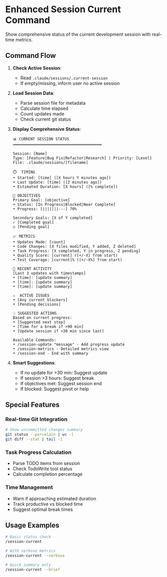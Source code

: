 # Enhanced Session Current Command

Show comprehensive status of the current development session with real-time metrics.

## Command Flow

1. **Check Active Session**:
   - Read `.claude/sessions/.current-session`
   - If empty/missing, inform user no active session

2. **Load Session Data**:
   - Parse session file for metadata
   - Calculate time elapsed
   - Count updates made
   - Check current git status

3. **Display Comprehensive Status**:

   ```
   📊 CURRENT SESSION STATUS
   ═══════════════════════════════════════
   
   Session: [Name]
   Type: [Feature|Bug Fix|Refactor|Research] | Priority: [Level]
   File: .claude/sessions/[filename]
   
   ⏱️  TIMING
   • Started: [time] ([X hours Y minutes ago])
   • Last Update: [time] ([Z minutes ago])
   • Estimated Duration: [X hours] ([% complete])
   
   🎯 OBJECTIVES
   Primary Goal: [objective]
   • Status: [In Progress|Blocked|Near Complete]
   • Progress: [|||||||---] 70%
   
   Secondary Goals: [X of Y completed]
   ✓ [Completed goal]
   ○ [Pending goal]
   
   📈 METRICS
   • Updates Made: [count]
   • Code Changes: [X files modified, Y added, Z deleted]
   • Task Progress: [X completed, Y in progress, Z pending]
   • Quality Score: [current] ([+/-X] from start)
   • Test Coverage: [current]% ([+/-X%] from start)
   
   🔄 RECENT ACTIVITY
   [Last 3 updates with timestamps]
   • [time]: [update summary]
   • [time]: [update summary]
   • [time]: [update summary]
   
   ⚠️  ACTIVE ISSUES
   • [Any current blockers]
   • [Pending decisions]
   
   💡 SUGGESTED ACTIONS
   Based on current progress:
   • [Suggested next step]
   • [Time for a break if >90 min]
   • [Update session if >30 min since last]
   
   Available Commands:
   • /session-update "message" - Add progress update
   • /session-metrics - Detailed metrics view
   • /session-end - End with summary
   ```

4. **Smart Suggestions**:
   - If no update for >30 min: Suggest update
   - If session >3 hours: Suggest break
   - If objectives met: Suggest session end
   - If blocked: Suggest pivot or help

## Special Features

### Real-time Git Integration
```bash
# Show uncommitted changes summary
git status --porcelain | wc -l
git diff --stat | tail -1
```

### Task Progress Calculation
- Parse TODO items from session
- Check TodoWrite tool status
- Calculate completion percentage

### Time Management
- Warn if approaching estimated duration
- Track productive vs blocked time
- Suggest optimal break times

## Usage Examples

```bash
# Basic status check
/session-current

# With verbose metrics
/session-current --verbose

# Quick summary only
/session-current --brief
```